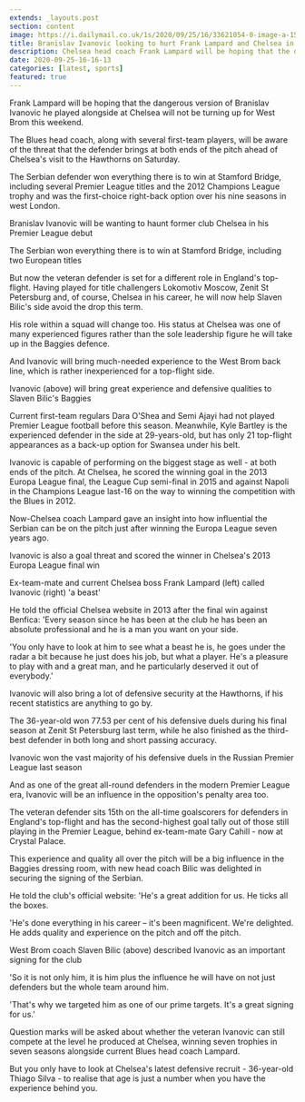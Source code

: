 ```yaml
---
extends: _layouts.post
section: content
image: https://i.dailymail.co.uk/1s/2020/09/25/16/33621054-0-image-a-15_1601046312030.jpg 
title: Branislav Ivanovic looking to hurt Frank Lampard and Chelsea in Premier League debut for West Brom 
description: Chelsea head coach Frank Lampard will be hoping that the dangerous version of Branislav Ivanovic he played alongside at Chelsea will not be turning up for West Brom this weekend.  
date: 2020-09-25-16-16-13 
categories: [latest, sports] 
featured: true 
--- 
```

Frank Lampard will be hoping that the dangerous version of Branislav Ivanovic he played alongside at Chelsea will not be turning up for West Brom this weekend. 

The Blues head coach, along with several first-team players, will be aware of the threat that the defender brings at both ends of the pitch ahead of Chelsea's visit to the Hawthorns on Saturday.

The Serbian defender won everything there is to win at Stamford Bridge, including several Premier League titles and the 2012 Champions League trophy and was the first-choice right-back option over his nine seasons in west London. 

Branislav Ivanovic will be wanting to haunt former club Chelsea in his Premier League debut

The Serbian won everything there is to win at Stamford Bridge, including two European titles

But now the veteran defender is set for a different role in England's top-flight. Having played for title challengers Lokomotiv Moscow, Zenit St Petersburg and, of course, Chelsea in his career, he will now help Slaven Bilic's side avoid the drop this term. 

His role within a squad will change too. His status at Chelsea was one of many experienced figures rather than the sole leadership figure he will take up in the Baggies defence.

And Ivanovic will bring much-needed experience to the West Brom back line, which is rather inexperienced for a top-flight side.

Ivanovic (above) will bring great experience and defensive qualities to Slaven Bilic's Baggies

Current first-team regulars Dara O'Shea and Semi Ajayi had not played Premier League football before this season. Meanwhile, Kyle Bartley is the experienced defender in the side at 29-years-old, but has only 21 top-flight appearances as a back-up option for Swansea under his belt.   

Ivanovic is capable of performing on the biggest stage as well - at both ends of the pitch. At Chelsea, he scored the winning goal in the 2013 Europa League final, the League Cup semi-final in 2015 and against Napoli in the Champions League last-16 on the way to winning the competition with the Blues in 2012. 

Now-Chelsea coach Lampard gave an insight into how influential the Serbian can be on the pitch just after winning the Europa League seven years ago. 

Ivanovic is also a goal threat and scored the winner in Chelsea's 2013 Europa League final win

Ex-team-mate and current Chelsea boss Frank Lampard (left) called Ivanovic (right) 'a beast'

He told the official Chelsea website in 2013 after the final win against Benfica: 'Every season since he has been at the club he has been an absolute professional and he is a man you want on your side.

'You only have to look at him to see what a beast he is, he goes under the radar a bit because he just does his job, but what a player. He's a pleasure to play with and a great man, and he particularly deserved it out of everybody.'  

Ivanovic will also bring a lot of defensive security at the Hawthorns, if his recent statistics are anything to go by.

The 36-year-old won 77.53 per cent of his defensive duels during his final season at Zenit St Petersburg last term, while he also finished as the third-best defender in both long and short passing accuracy.  

Ivanovic won the vast majority of his defensive duels in the Russian Premier League last season

And as one of the great all-round defenders in the modern Premier League era, Ivanovic will be an influence in the opposition's penalty area too. 

The veteran defender sits 15th on the all-time goalscorers for defenders in England's top-flight and has the second-highest goal tally out of those still playing in the Premier League, behind ex-team-mate Gary Cahill - now at Crystal Palace. 

This experience and quality all over the pitch will be a big influence in the Baggies dressing room, with new head coach Bilic was delighted in securing the signing of the Serbian.

He told the club's official website: 'He's a great addition for us. He ticks all the boxes.

'He's done everything in his career – it's been magnificent. We're delighted. He adds quality and experience on the pitch and off the pitch.

West Brom coach Slaven Bilic (above) described Ivanovic as an important signing for the club

'So it is not only him, it is him plus the influence he will have on not just defenders but the whole team around him. 

'That's why we targeted him as one of our prime targets. It's a great signing for us.' 

Question marks will be asked about whether the veteran Ivanovic can still compete at the level he produced at Chelsea, winning seven trophies in seven seasons alongside current Blues head coach Lampard. 

But you only have to look at Chelsea's latest defensive recruit - 36-year-old Thiago Silva - to realise that age is just a number when you have the experience behind you. 

